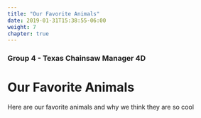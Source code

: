 ```yaml
---
title: "Our Favorite Animals"
date: 2019-01-31T15:38:55-06:00
weight: 7
chapter: true
---
```


### Group 4 - Texas Chainsaw Manager 4D

# Our Favorite Animals

Here are our favorite animals and why we think they are so cool
